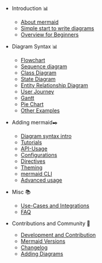 - Introduction 📊

  - [About mermaid](Readme.md)
  - [Simple start to write diagrams](n00b-gettingStarted.md)
  - [Overview for Beginners](n00b-overview.md)

- Diagram Syntax 📊

  - [Flowchart](flowchart.md)
  - [Sequence diagram](sequenceDiagram.md)
  - [Class Diagram](classDiagram.md)
  - [State Diagram](stateDiagram.md)
  - [Entity Relationship Diagram](entityRelationshipDiagram.md)
  - [User Journey](user-journey.md)
  - [Gantt](gantt.md)
  - [Pie Chart](pie.md)
  - [Other Examples](examples.md)

- Adding mermaid✒️

  - [Diagram syntax intro](n00b-syntaxReference.md)
  - [Tutorials](Tutorials.md)
  - [API-Usage](usage.md)
  - [Configurations](Setup.md)
  - [Directives](8.6.0_docs.md)
  - [Theming](theming.md)
  - [mermaid CLI](mermaidCLI.md)
  - [Advanced usage](n00b-advanced.md)

- Misc 📚
  - [Use-Cases and Integrations](integrations.md)
  - [FAQ](faq.md)

- Contributions and Community 🙌

  - [Development and Contribution ](development.md)
  - [Mermaid Versions](versionUpdates.md)
  - [Changelog](CHANGELOG.md)
  - [Adding Diagrams ](newDiagram.md)
